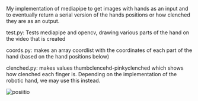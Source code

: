 My implementation of mediapipe to get images with hands as an input and to eventually return a serial version of the hands positions or how clenched they are as an output.

test.py: Tests mediapipe and opencv, drawing various parts of the hand on the video that is created

coords.py: makes an array coordlist with the coordinates of each part of the hand (based on the hand positions below)

clenched.py: makes values thumbclencehd-pinkyclenched which shows how clenched each finger is. Depending on the implementation of the robotic hand, we may use this instead.

![posiitio](https://user-images.githubusercontent.com/92749562/159334727-7f1a1940-1332-46e3-88c4-b05c1d786aa9.jpeg)
